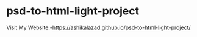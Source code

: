 # psd-to-html-light-project
Visit My Website:-https://ashikalazad.github.io/psd-to-html-light-project/
